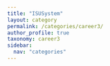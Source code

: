 ```yaml
---
title: "ISUSystem"
layout: category
permalink: /categories/career3/
author_profile: true
taxonomy: career3
sidebar:
  nav: "categories"
---
```

